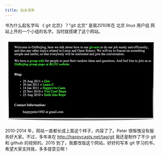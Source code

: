 ```yaml
---
title: 似水流年
---
```


书为什么起名字叫 《 git 北京》？”git 北京“ 是我2010年在 北京 linux 用户组 网站上开的一个小组的名字。当时就搭建了这个网站。

![](images/history/old_look.png)


2010-2014 年，网站一直都长成上面这个样子，内容了了。Peter 很惭愧没有服务好大家。不过，多年来在 <http://happycasts.net/tag/git> 我还是制作了不少 git 和 github 的视频的。2015 到了，我要改版这个网站，好好的写本 git 学习的书，希望大家支持我，多多提意见啊！

